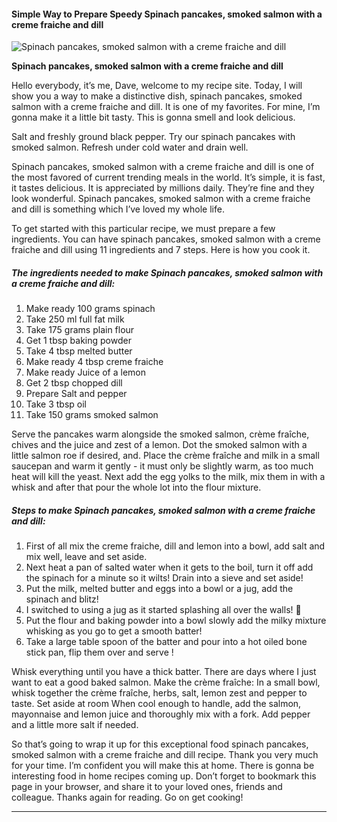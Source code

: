             

#### Simple Way to Prepare Speedy Spinach pancakes, smoked salmon with a creme fraiche and dill

![Spinach pancakes, smoked salmon with a creme fraiche and dill](https://img-global.cpcdn.com/recipes/a8ececbd582cb6ff/751x532cq70/spinach-pancakes-smoked-salmon-with-a-creme-fraiche-and-dill-recipe-main-photo.jpg)

**Spinach pancakes, smoked salmon with a creme fraiche and dill**

Hello everybody, it’s me, Dave, welcome to my recipe site. Today, I will show you a way to make a distinctive dish, spinach pancakes, smoked salmon with a creme fraiche and dill. It is one of my favorites. For mine, I’m gonna make it a little bit tasty. This is gonna smell and look delicious.

Salt and freshly ground black pepper. Try our spinach pancakes with smoked salmon. Refresh under cold water and drain well.

Spinach pancakes, smoked salmon with a creme fraiche and dill is one of the most favored of current trending meals in the world. It’s simple, it is fast, it tastes delicious. It is appreciated by millions daily. They’re fine and they look wonderful. Spinach pancakes, smoked salmon with a creme fraiche and dill is something which I’ve loved my whole life.

To get started with this particular recipe, we must prepare a few ingredients. You can have spinach pancakes, smoked salmon with a creme fraiche and dill using 11 ingredients and 7 steps. Here is how you cook it.

##### The ingredients needed to make Spinach pancakes, smoked salmon with a creme fraiche and dill:

1.  Make ready 100 grams spinach
2.  Take 250 ml full fat milk
3.  Take 175 grams plain flour
4.  Get 1 tbsp baking powder
5.  Take 4 tbsp melted butter
6.  Make ready 4 tbsp creme fraiche
7.  Make ready Juice of a lemon
8.  Get 2 tbsp chopped dill
9.  Prepare Salt and pepper
10.  Take 3 tbsp oil
11.  Take 150 grams smoked salmon

Serve the pancakes warm alongside the smoked salmon, crème fraîche, chives and the juice and zest of a lemon. Dot the smoked salmon with a little salmon roe if desired, and. Place the crème fraîche and milk in a small saucepan and warm it gently - it must only be slightly warm, as too much heat will kill the yeast. Next add the egg yolks to the milk, mix them in with a whisk and after that pour the whole lot into the flour mixture.

##### Steps to make Spinach pancakes, smoked salmon with a creme fraiche and dill:

1.  First of all mix the creme fraiche, dill and lemon into a bowl, add salt and mix well, leave and set aside.
2.  Next heat a pan of salted water when it gets to the boil, turn it off add the spinach for a minute so it wilts! Drain into a sieve and set aside!
3.  Put the milk, melted butter and eggs into a bowl or a jug, add the spinach and blitz!
4.  I switched to using a jug as it started splashing all over the walls! 🤭
5.  Put the flour and baking powder into a bowl slowly add the milky mixture whisking as you go to get a smooth batter!
6.  Take a large table spoon of the batter and pour into a hot oiled bone stick pan, flip them over and serve !

Whisk everything until you have a thick batter. There are days where I just want to eat a good baked salmon. Make the crème fraîche: In a small bowl, whisk together the crème fraîche, herbs, salt, lemon zest and pepper to taste. Set aside at room When cool enough to handle, add the salmon, mayonnaise and lemon juice and thoroughly mix with a fork. Add pepper and a little more salt if needed.

So that’s going to wrap it up for this exceptional food spinach pancakes, smoked salmon with a creme fraiche and dill recipe. Thank you very much for your time. I’m confident you will make this at home. There is gonna be interesting food in home recipes coming up. Don’t forget to bookmark this page in your browser, and share it to your loved ones, friends and colleague. Thanks again for reading. Go on get cooking!

* * *